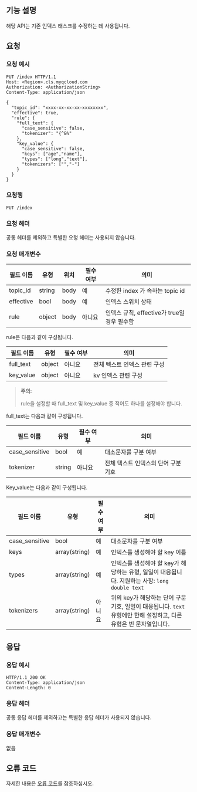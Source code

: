 ## 기능 설명

해당 API는 기존 인덱스 태스크를 수정하는 데 사용됩니다.

## 요청

### 요청 예시

```
PUT /index HTTP/1.1
Host: <Region>.cls.myqcloud.com
Authorization: <AuthorizationString>
Content-Type: application/json

{
  "topic_id": "xxxx-xx-xx-xx-xxxxxxxx",
  "effective": true,
  "rule": {
    "full_text": {
      "case_sensitive": false,
      "tokenizer": "{^&%"
    },
    "key_value": {
      "case_sensitive": false,
      "keys": ["age","name"],
      "types": ["long","text"],
      "tokenizers": ["","-"]
    }
  }
}

```

### 요청행

```
PUT /index
```

### 요청 헤더

공통 헤더를 제외하고 특별한 요청 헤더는 사용되지 않습니다.

### 요청 매개변수

| 필드 이름        |  유형  | 위치  |필수 여부 |      의미                                      |
|--------------|--------|------|--------|-----------------------------------------------|
| topic_id     | string | body | 예      |수정한 index 가 속하는 topic id                      |
| effective    | bool   | body | 예      |인덱스 스위치 상태                                |
| rule         | object | body | 아니요      |인덱스 규칙, effective가 true일 경우 필수함               |


rule은 다음과 같이 구성됩니다.

|  필드 이름     |  유형  | 필수 여부 |        의미                    |
|------------|--------|---------|-------------------------------|
| full_text  | object | 아니요      | 전체 텍스트 인덱스 관련 구성              |
| key_value  | object | 아니요      | kv 인덱스 관련 구성               |
> **주의:**
>
> rule을 설정할 때 full_text 및 key_value 중 적어도 하나를 설정해야 합니다.

full_text는 다음과 같이 구성됩니다.

|  필드 이름     |  유형  | 필수 여부 |        의미                    |
|------------|--------|---------|-------------------------------|
| case_sensitive | bool | 예      | 대소문자를 구분 여부              |
| tokenizer | string | 아니요      | 전체 텍스트 인덱스의 단어 구분 기호              |

Key_value는 다음과 같이 구성됩니다.

|  필드 이름     |  유형  | 필수 여부 |        의미                    |
|------------|--------|---------|-------------------------------|
| case_sensitive | bool | 예      | 대소문자를 구분 여부              |
| keys | array(string) | 예      | 인덱스를 생성해야 할 key 이름            |
| types| array(string) | 예      | 인덱스를 생성해야 할 key가 해당하는 유형, 일일이 대응됩니다. 지원하는 사항: ```long double text``` |
| tokenizers| array(string) | 아니요      | 위의 key가 해당하는 단어 구분 기호, 일일이 대응됩니다. ```text``` 유형에만 한해 설정하고, 다른 유형은 빈 문자열입니다.  |

## 응답

### 응답 예시

```
HTTP/1.1 200 OK
Content-Type: application/json
Content-Length: 0

```

### 응답 헤더

공통 응답 헤더를 제외하고는 특별한 응답 헤더가 사용되지 않습니다.

### 응답 매개변수

없음

## 오류 코드

자세한 내용은 [오류 코드](https://cloud.tencent.com/document/product/614/12402)를 참조하십시오.

